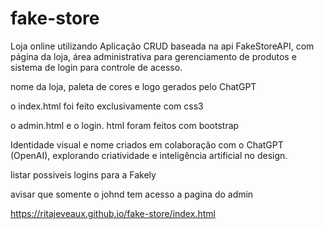 # fake-store
Loja online utilizando Aplicação CRUD baseada na api FakeStoreAPI, com página da loja, área administrativa para gerenciamento de produtos e sistema de login para controle de acesso.

nome da loja, paleta de cores e logo  gerados pelo ChatGPT

o index.html foi feito exclusivamente com css3 

o admin.html  e o login. html foram feitos com bootstrap

Identidade visual e nome criados em colaboração com o ChatGPT (OpenAI), explorando criatividade e inteligência artificial no design.

listar possiveis logins para a Fakely

avisar que somente o johnd tem acesso a pagina do admin

https://ritajeveaux.github.io/fake-store/index.html